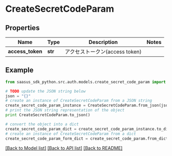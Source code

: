 # CreateSecretCodeParam


## Properties
Name | Type | Description | Notes
------------ | ------------- | ------------- | -------------
**access_token** | **str** | アクセストークン(access token) | 

## Example

```python
from saasus_sdk_python.src.auth.models.create_secret_code_param import CreateSecretCodeParam

# TODO update the JSON string below
json = "{}"
# create an instance of CreateSecretCodeParam from a JSON string
create_secret_code_param_instance = CreateSecretCodeParam.from_json(json)
# print the JSON string representation of the object
print CreateSecretCodeParam.to_json()

# convert the object into a dict
create_secret_code_param_dict = create_secret_code_param_instance.to_dict()
# create an instance of CreateSecretCodeParam from a dict
create_secret_code_param_form_dict = create_secret_code_param.from_dict(create_secret_code_param_dict)
```
[[Back to Model list]](../README.md#documentation-for-models) [[Back to API list]](../README.md#documentation-for-api-endpoints) [[Back to README]](../README.md)


